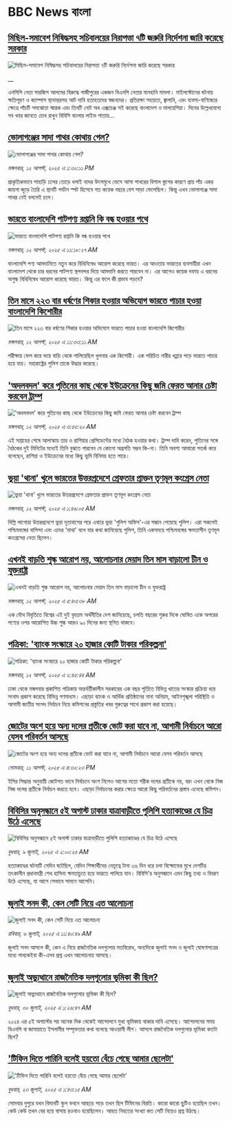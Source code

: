 # BBC News বাংলা## [মিছিল-সমাবেশ নিষিদ্ধসহ সচিবালয়ের নিরাপত্তা ৭টি জরুরি নির্দেশনা জারি করেছে সরকার](https://www.bbc.co.uk/bengali/live/cm2v8495dpgt?at_medium=RSS&at_campaign=rss?at_campaign=githubrss)![মিছিল-সমাবেশ নিষিদ্ধসহ সচিবালয়ের নিরাপত্তা ৭টি জরুরি নির্দেশনা জারি করেছে সরকার](https://ichef.bbci.co.uk/ace/standard/240/cpsprodpb/a626/live/3c1e8f00-7775-11f0-a975-cb151ca452f4.jpg)__এনসিপি নেতা সারজিস আলমের বিরুদ্ধে গাজীপুরের একজন বিএনপি নেতার মানহানি মামলা। মাইলস্টোনের ঘটনায় ক্ষতিপূরণ ও ক্যাম্পাস স্থানান্তরসহ আট দাবি হতাহতদের স্বজনদের। প্রতিরক্ষা সহায়তা, জ্বালানি, এবং ব্যবসা-বাণিজ্যের ক্ষেত্রে পাঁচটি সমঝোতা স্মারক এবং তিনটি নোট অব এক্সচেঞ্জ সই করেছে বাংলাদেশ ও মালয়েশিয়া। দিনের উল্লেখযোগ্য সব খবর জানতে চোখ রাখুন বিবিসি বাংলার লাইভ পাতায়...## [ভোলাগঞ্জের সাদা পাথর কোথায় গেল? ](https://www.bbc.com/bengali/articles/czr6p7v6vr1o?at_medium=RSS&at_campaign=rss?at_campaign=githubrss)![ভোলাগঞ্জের সাদা পাথর কোথায় গেল? ](https://ichef.bbci.co.uk/ace/ws/240/cpsprodpb/8a65/live/227d0820-776f-11f0-83cd-2f77ab81992a.jpg)_মঙ্গলবার, ১২ আগস্ট, ২০২৫ এ ১:৩০:১১ PM_প্রাকৃতিকভাবে পাহাড়ি ঢলের তোড়ে ধলাই নদের উৎসমুখে ভেসে আসা পাথরের বিশাল স্তুপের কারণে প্রায় পাঁচ একর জায়গা জুড়ে তৈরি এ স্থানটি পর্যটন স্পট হিসেবে গত কয়েক বছরে বেশ সাড়া ফেলেছিল। কিন্তু  এখন ভোলাগঞ্জে সাদা পাথর নেই বললেই চলে।## [ভারতে বাংলাদেশি পাটপণ্য রপ্তানি কি বন্ধ হওয়ার পথে ](https://www.bbc.com/bengali/articles/cx2p0ypvnplo?at_medium=RSS&at_campaign=rss?at_campaign=githubrss)![ভারতে বাংলাদেশি পাটপণ্য রপ্তানি কি বন্ধ হওয়ার পথে ](https://ichef.bbci.co.uk/ace/ws/240/cpsprodpb/6135/live/28dac1c0-7766-11f0-a20f-3b86f375586a.jpg)_মঙ্গলবার, ১২ আগস্ট, ২০২৫ এ ১১:১৮:২৭ AM_বাংলাদেশি পণ্য আমদানিতে নতুন করে বিধিনিষেধ আরোপ করেছে ভারত। এর আওতায় ভারতের ব্যবসায়ীরা এখন বাংলাদেশ থেকে চার ধরনের পাটপণ্য স্থলবন্দর দিয়ে আমদানি করতে পারবেন না। এর আগেও কয়েক দফায় এ ধরনের অশুল্ক বিধিনিষেধ আরোপ করেছে ভারত। কিন্তু এর ফলে কী প্রভাব পড়বে?## [তিন মাসে ২২৩ বার ধর্ষণের শিকার হওয়ার অভিযোগ ভারতে পাচার হওয়া বাংলাদেশি কিশোরীর](https://www.bbc.com/bengali/articles/cy0qv8yvkqqo?at_medium=RSS&at_campaign=rss?at_campaign=githubrss)![তিন মাসে ২২৩ বার ধর্ষণের শিকার হওয়ার অভিযোগ ভারতে পাচার হওয়া বাংলাদেশি কিশোরীর](https://ichef.bbci.co.uk/ace/ws/240/cpsprodpb/eddb/live/66f8f060-7768-11f0-8071-1788c7e8ae0e.jpg)_মঙ্গলবার, ১২ আগস্ট, ২০২৫ এ ১১:৩৩:১১ AM_পরীক্ষায় ফেল করে ভয়ে বাড়ি থেকে পালিয়েছিল খুলনার এক কিশোরী। এক পরিচিত নারীর খপ্পরে পড়ে ভারতে পাচার হয়ে যায়। মহারাষ্ট্রের পুলিশ তাকে উদ্ধার করেছে।## ['অদলবদল' করে পুতিনের কাছ থেকে ইউক্রেনের কিছু জমি ফেরত আনার চেষ্টা করবেন ট্রাম্প](https://www.bbc.com/bengali/articles/c9d0x1xvwxwo?at_medium=RSS&at_campaign=rss?at_campaign=githubrss)!['অদলবদল' করে পুতিনের কাছ থেকে ইউক্রেনের কিছু জমি ফেরত আনার চেষ্টা করবেন ট্রাম্প](https://ichef.bbci.co.uk/ace/ws/240/cpsprodpb/c330/live/8cfeb580-772a-11f0-a20f-3b86f375586a.jpg)_মঙ্গলবার, ১২ আগস্ট, ২০২৫ এ ৩:৫৫:২০ AM_এই সপ্তাহের শেষে আলাস্কায় তার ও রাশিয়ার প্রেসিডেন্টের মধ্যে বৈঠক হওয়ার কথা।
ট্রাম্প দাবি করেন, পুতিনের সঙ্গে বৈঠকের দুই মিনিটের মধ্যেই তিনি বুঝতে পারবেন যে কোনো অগ্রগতি সম্ভব কি-না।  তিনি অবশ্য আবারো সতর্ক করে বলেছেন, রাশিয়া ও ইউক্রেনের মধ্যে কিছু ভূমি বিনিময় হতে পারে।## [ভুয়া 'থানা' খুলে ভারতের উত্তরপ্রদেশে গ্রেফতার প্রাক্তন তৃণমূল কংগ্রেস নেতা](https://www.bbc.com/bengali/articles/c0kzzr6k54no?at_medium=RSS&at_campaign=rss?at_campaign=githubrss)![ভুয়া 'থানা' খুলে ভারতের উত্তরপ্রদেশে গ্রেফতার প্রাক্তন তৃণমূল কংগ্রেস নেতা](https://ichef.bbci.co.uk/ace/ws/240/cpsprodpb/29d0/live/53ed3870-76bc-11f0-9659-6ba174bf0900.jpg)_মঙ্গলবার, ১২ আগস্ট, ২০২৫ এ ১:৪৬:০৫ AM_দিল্লি লাগোয়া উত্তরপ্রদেশে ভুয়া দূতাবাসের পরে এবারে ভুয়া 'পুলিশ অফিস'-এর সন্ধান পেয়েছে পুলিশ। এরা সকলেই পশ্চিমবঙ্গের বাসিন্দা এবং এদের 'মাথা' বলে যার কথা জানিয়েছে পুলিশ, তিনি একসময়ে পশ্চিমবঙ্গের ক্ষমতাসীন তৃণমূল কংগ্রেসের নেতা ছিলেন।## [এখনই বাড়তি শুল্ক আরোপ নয়, আলোচনার মেয়াদ তিন মাস বাড়ালো চীন ও যুক্তরাষ্ট্র](https://www.bbc.com/bengali/articles/c80dd09km2zo?at_medium=RSS&at_campaign=rss?at_campaign=githubrss)![এখনই বাড়তি শুল্ক আরোপ নয়, আলোচনার মেয়াদ তিন মাস বাড়ালো চীন ও যুক্তরাষ্ট্র](https://ichef.bbci.co.uk/ace/ws/240/cpsprodpb/2e3a/live/d94d2270-772d-11f0-a975-cb151ca452f4.jpg)_মঙ্গলবার, ১২ আগস্ট, ২০২৫ এ ৫:৪৩:৩৮ AM_এক যৌথ বিবৃতিতে বিশ্বের এই দুই বৃহত্তম অর্থনীতির দেশ জানিয়েছে, চলতি বছরের শুরুর দিকে ঘোষিত একে অপরের পণ্যের ওপর আরোপিত উচ্চ শুল্ক আরও ৯০ দিনের জন্য স্থগিত থাকবে।## [পত্রিকা: 'ব্যাংক সংস্কারে ২০ হাজার কোটি টাকার পরিকল্পনা'](https://www.bbc.com/bengali/articles/c07pp7p33deo?at_medium=RSS&at_campaign=rss?at_campaign=githubrss)![পত্রিকা: 'ব্যাংক সংস্কারে ২০ হাজার কোটি টাকার পরিকল্পনা'](https://ichef.bbci.co.uk/ace/ws/240/cpsprodpb/ff0a/live/25f919b0-7726-11f0-9b2f-179bf0419568.jpg)_মঙ্গলবার, ১২ আগস্ট, ২০২৫ এ ২:৪৫:৪৪ AM_ঢাকা থেকে মঙ্গলবার প্রকাশিত পত্রিকায় অন্তর্বর্তীকালীন সরকারের এক বছর পূর্তিতে বিভিন্ন খাতের সংস্কার প্রক্রিয়া ধরে সংবাদ প্রকাশ করেছে বিভিন্ন গণমাধ্যম। এছাড়া ব্যাংক ও আর্থিক প্রতিষ্ঠানের নানা অনিয়ম, আইনশৃঙ্খলা পরিস্থিতি ও আগামী জাতীয় সংসদ নির্বাচন নিয়ে কমিশনের প্রস্তুতির খবর গুরুত্বের সাথে প্রকাশ করা হয়েছে।## [জোটের অংশ হয়ে অন্য দলের প্রতীকে ভোট করা যাবে না, আগামী নির্বাচনে আরো যেসব পরিবর্তন আসছে](https://www.bbc.com/bengali/articles/ce833m481j4o?at_medium=RSS&at_campaign=rss?at_campaign=githubrss)![জোটের অংশ হয়ে অন্য দলের প্রতীকে ভোট করা যাবে না, আগামী নির্বাচনে আরো যেসব পরিবর্তন আসছে](https://ichef.bbci.co.uk/ace/ws/240/cpsprodpb/fd89/live/77b79aa0-76cd-11f0-a20f-3b86f375586a.png)_সোমবার, ১১ আগস্ট, ২০২৫ এ ৪:৩০:২৩ PM_ইসির সিদ্ধান্ত অনুযায়ী জোটগত ভাবে নির্বাচনে অংশ নিলেও  আগের মতো শরীক দলের প্রতীকে নয়, বরং এখন থেকে নিজ নিজ দলের প্রতীকে নির্বাচন করতে হবে। এছাড়া নির্বাচনের করার ক্ষেত্রে আরো কিছু পরিবর্তনের প্রস্তাব এনেছে কমিশন।## [বিবিসির অনুসন্ধানে ৫ই অগাস্ট ঢাকার যাত্রাবাড়ীতে পুলিশি হত্যাকাণ্ডের যে চিত্র উঠে এসেছে](https://www.bbc.com/bengali/articles/ce9x120d74yo?at_medium=RSS&at_campaign=rss?at_campaign=githubrss)![বিবিসির অনুসন্ধানে ৫ই অগাস্ট ঢাকার যাত্রাবাড়ীতে পুলিশি হত্যাকাণ্ডের যে চিত্র উঠে এসেছে](https://ichef.bbci.co.uk/ace/ws/240/cpsprodpb/f4e7/live/69ad1a10-5c70-11f0-960d-e9f1088a89fe.png)_বুধবার, ৯ জুলাই, ২০২৫ এ ২:০০:২৫ AM_হত্যাকাণ্ডের ঘটনাটি সেদিন ঘটেছিল, যেদিন শিক্ষার্থীদের নেতৃত্বে টানা ৩৬ দিন ধরে চলা বিক্ষোভের মুখে দেশটির তৎকালীন প্রধানমন্ত্রী শেখ হাসিনা ক্ষমতাচ্যুত হয়ে ভারতে পালিয়ে যান। বিবিসি'র অনুসন্ধানে এমন কিছু তথ্য ও বিবরণ উঠে এসেছে, যা আগে সেভাবে সামনে আসেনি।## [জুলাই সনদ কী, কেন সেটি নিয়ে এত আলোচনা](https://www.bbc.com/bengali/articles/c939xgp251po?at_medium=RSS&at_campaign=rss?at_campaign=githubrss)![জুলাই সনদ কী, কেন সেটি নিয়ে এত আলোচনা](https://ichef.bbci.co.uk/ace/ws/240/cpsprodpb/dafa/live/26a3d870-59b5-11f0-994d-9db2713c89df.jpg)_রবিবার, ৬ জুলাই, ২০২৫ এ ১১:৪০:৪৯ AM_জুলাই সনদ আসলে কী, কেন এ নিয়ে রাজনৈতিক দলগুলোর মতবিরোধ, অন্যদিকে জুলাই সনদ ও জুলাই ঘোষণাপত্রের মধ্যে পাথ্যকইবা কী-এসব প্রশ্ন এখন আলোচনায় আসছে।## [জুলাই অভ্যুত্থানে রাজনৈতিক দলগুলোর ভূমিকা কী ছিল?](https://www.bbc.com/bengali/articles/c8x5ed4gzz8o?at_medium=RSS&at_campaign=rss?at_campaign=githubrss)![জুলাই অভ্যুত্থানে রাজনৈতিক দলগুলোর ভূমিকা কী ছিল?](https://ichef.bbci.co.uk/ace/ws/240/cpsprodpb/cc0e/live/a70369f0-6bca-11f0-af20-030418be2ca5.jpg)_বুধবার, ৩০ জুলাই, ২০২৫ এ ১:২৬:৪৭ AM_২০২৪ এর ৫ই অগাস্টের পর অনেক দিক থেকেই আন্দোলনে মুখ্য ভূমিকায় থাকার দাবি এসেছে। আন্দোলনের সময় বিএনপি বা জামায়াতে ইসলামীর সম্পৃক্ততার কথা বলেছে আওয়ামী লীগ। আসলে রাজনৈতিক দলগুলোর ভূমিকা কতটা ছিল?## ['টিফিন দিতে পারিনি বলেই হয়তো বেঁচে গেছে আমার ছেলেটা'](https://www.bbc.com/bengali/articles/c07d4n1vxl1o?at_medium=RSS&at_campaign=rss?at_campaign=githubrss)!['টিফিন দিতে পারিনি বলেই হয়তো বেঁচে গেছে আমার ছেলেটা'](https://ichef.bbci.co.uk/ace/ws/240/cpsprodpb/34db/live/480665e0-670d-11f0-97e0-491eb8268629.jpg)_বুধবার, ২৩ জুলাই, ২০২৫ এ ১:৪৩:১৫ AM_সোমবার দুপুরে যখন বিমানটি স্কুল ভবনে আছড়ে পড়ে তখন ছিল টিফিনের বিরতি। কারো কারো ছুটিও হয়েছিল তখন। কেউ কেউ তখন বের হয়ে বাসায় রওনাও হয়েছিলেন। আহত নিহতের সংখ্যা কত সেটি নিয়েও প্রশ্ন উঠছে।